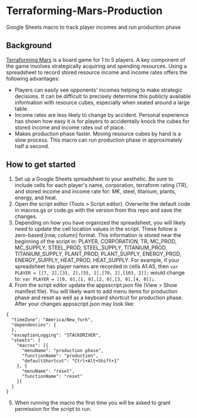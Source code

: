 # Terraforming-Mars-Production
Google Sheets macro to track player incomes and run production phase

## Background
[Terraforming Mars](https://www.fryxgames.se/games/terraforming-mars/) is a board game for 1 to 5 players. A key component of the game involves strategically acquiring and spending resources. Using a spreadsheet to record stored resource income and income rates offers the following advantages:
* Players can easily see opponents' incomes helping to make strategic decisions. It can be difficult to precisely determine this publicly available information with resource cubes, especially when seated around a large table.
* Income rates are less likely to change by accident. Personal experience has shown how easy it is for players to accidentally knock the cubes for stored income and income rates out of place.
* Makes production phase faster. Moving resource cubes by hand is a slow process. This macro can run production phase in approximately half a second.

## How to get started
1. Set up a Google Sheets spreadsheet to your aesthetic. Be sure to include cells for each player's name, corporation, terraform rating (TR), and stored income and income rate for: M€, steel, titanium, plants, energy, and heat.
2. Open the script editor (Tools > Script editor). Overwrite the default code in macros.gs or code.gs with the version from this repo and save the changes.
3. Depending on how you have organized the spreadsheet, you will likely need to update the cell location values in the script. These follow a zero-based \[row, column\] format. This information is stored near the beginning of the script in: PLAYER, CORPORATION, TR, MC_PROD, MC_SUPPLY, STEEL_PROD, STEEL_SUPPLY, TITANIUM_PROD, TITANIUM_SUPPLY, PLANT_PROD, PLANT_SUPPLY, ENERGY_PROD, ENERGY_SUPPLY, HEAT_PROD, HEAT_SUPPLY. For example, if your spreadsheet has player names are recorded in cells A1:A5, then `var PLAYER = [[7, 2],[31, 2],[55, 2],[79, 2],[103, 2]];` would change to: `var PLAYER = [[0, 0],[1, 0],[2, 0],[3, 0],[4, 0]];`.
4. From the script editor update the appsscript.json file (View > Show manifest file). You will likely want to add menu items for production phase and reset as well as a keyboard shortcut for production phase. After your changes appsscript.json may look like:
```
{
  "timeZone": "America/New_York",
  "dependencies": {
  },
  "exceptionLogging": "STACKDRIVER",
  "sheets": {
    "macros": [{
      "menuName": "production phase",
      "functionName": "production",
      "defaultShortcut": "Ctrl+Alt+Shift+1"
    }, {
      "menuName": "reset",
      "functionName": "reset"
    }]
  }
}
```
5. When running the macro the first time you will be asked to grant permission for the script to run.

